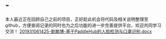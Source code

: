 # -
本人最近正在回顾自己之前的项目，正好趁此机会将代码及相关说明整理至github，方便查阅记录的同时也为之后功能的进一步完善提供平台，欢迎共同学习交流！
[201931061425-默鹏博-基于PaddleHub的人脸检测与口罩识别.docx](https://github.com/wwza/-/files/14498171/201931061425-.-.PaddleHub.docx)
